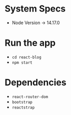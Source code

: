 # System Specs

- Node Version -> 14.17.0

# Run the app

- `cd react-blog`
- `npm start`

# Dependencies

- `react-router-dom`
- `bootstrap`
- `reactstrap`
